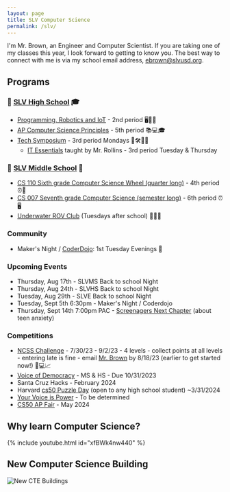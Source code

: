 ```yaml
---
layout: page
title: SLV Computer Science
permalink: /slv/
---
```


I'm Mr. Brown, an Engineer and Computer Scientist. If you are taking one of my classes this year, I look forward to getting to know you. The best way to connect with me is via my school email address, [ebrown@slvusd.org](mailto:ebrown@slvusd.org).

## Programs
### 🏢 [SLV High School](https://hs.slvusd.org) 🎓

* [Programming, Robotics and IoT](/slv/2023-24/robotics.md) - 2nd period 🖥️🤖🌐
* [AP Computer Science Principles](/slv/2023-24/csp.md) - 5th period 📚💻🎓
* [Tech Symposium](/slv/2023-24/symposium.md) - 3rd period Mondays 🔧🛠️👨‍🔧
  * [IT Essentials](https://itessentials.santacruzcoe.org/course-outline) taught by Mr. Rollins - 3rd period Tuesday & Thursday

### 🏫 [SLV Middle School](https://ms.slvusd.org) 🎒

* [CS 110 Sixth grade Computer Science Wheel (quarter long)](/slv/2023-24/cs110a.md) - 4th period ⏰🐍
* [CS 007 Seventh grade Computer Science (semester long)](/slv/2023-24/cs7a) - 6th period ⏰🖥️
* [Underwater ROV Club](/slv/2023-24/rov.md) (Tuesdays after school) 🌊🤿🔧

<!--
### SLV Elementary School

* 4th/5th Grade Coding Fridays (after school)
-->
### Community

* Maker's Night / [CoderDojo](/slv/2023-24/coderdojo): 1st Tuesday Evenings 🌙

### Upcoming Events

* Thursday, Aug 17th - SLVMS Back to school Night
* Thursday, Aug 24th - SLVHS Back to school Night
* Tuesday, Aug 29th - SLVE Back to school Night
* Tuesday, Sept 5th 6:30pm - Maker's Night / Coderdojo
* Thursday, Sept 14th 7:00pm PAC - [Screenagers Next Chapter](/screenagers) (about teen anxiety)

### Competitions

* [NCSS Challenge](https://groklearning.com/challenge/) - 7/30/23 - 9/2/23 - 4 levels - collect points at all levels - entering late is fine - email [Mr. Brown](mailto:ebrown@slvusd.org) by 8/18/23 (earlier to get started now!) 📅💻📈
* [Voice of Democracy](https://www.vfw.org/community/youth-and-education/youth-scholarships) - MS & HS - Due 10/31/2023
* Santa Cruz Hacks - February 2024
* Harvard [cs50 Puzzle Day](https://cs50.medium.com/this-was-cs50x-puzzle-day-2023-1134de6012c6) (open to any high school student) ~3/31/2024
* [Your Voice is Power](https://www.amazonfutureengineer.com/yourvoiceispower) - To be determined
* [CS50 AP Fair](https://spencertiberi.github.io/playbook50/events/cs50fair) - May 2024

## Why learn Computer Science?

{% include youtube.html id="xfBWk4nw440" %}
<br>

## New Computer Science Building

![New CTE Buildings](https://lh3.googleusercontent.com/pw/AIL4fc9Wf8EAP6FwjR0mhvBQWzIXs8VWDcTnZsVTfhY95dsXTv8nqiQz08-FoFN1b6Y0i9U-Tr4VeKGDHZ-0wmKd9YBSa21fZndBDedl8Gbp6xo1T3MQZzI=w2400)

